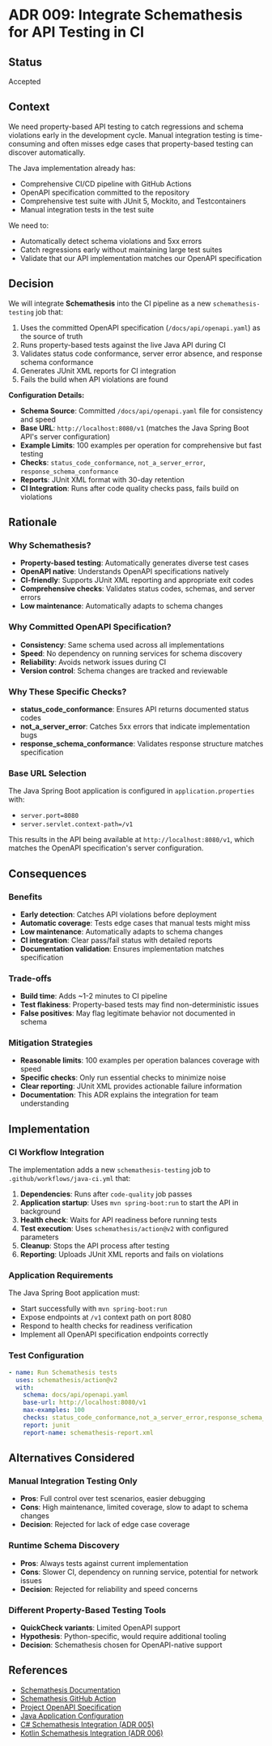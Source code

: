 # ADR 009: Integrate Schemathesis for API Testing in CI

## Status

Accepted

## Context

We need property-based API testing to catch regressions and schema violations early in the development cycle. Manual integration testing is time-consuming and often misses edge cases that property-based testing can discover automatically.

The Java implementation already has:
- Comprehensive CI/CD pipeline with GitHub Actions
- OpenAPI specification committed to the repository
- Comprehensive test suite with JUnit 5, Mockito, and Testcontainers
- Manual integration tests in the test suite

We need to:
- Automatically detect schema violations and 5xx errors
- Catch regressions early without maintaining large test suites
- Validate that our API implementation matches our OpenAPI specification

## Decision

We will integrate **Schemathesis** into the CI pipeline as a new `schemathesis-testing` job that:

1. Uses the committed OpenAPI specification (`/docs/api/openapi.yaml`) as the source of truth
2. Runs property-based tests against the live Java API during CI
3. Validates status code conformance, server error absence, and response schema conformance
4. Generates JUnit XML reports for CI integration
5. Fails the build when API violations are found

**Configuration Details:**

- **Schema Source**: Committed `/docs/api/openapi.yaml` file for consistency and speed
- **Base URL**: `http://localhost:8080/v1` (matches the Java Spring Boot API's server configuration)
- **Example Limits**: 100 examples per operation for comprehensive but fast testing
- **Checks**: `status_code_conformance`, `not_a_server_error`, `response_schema_conformance`
- **Reports**: JUnit XML format with 30-day retention
- **CI Integration**: Runs after code quality checks pass, fails build on violations

## Rationale

### Why Schemathesis?

- **Property-based testing**: Automatically generates diverse test cases
- **OpenAPI native**: Understands OpenAPI specifications natively
- **CI-friendly**: Supports JUnit XML reporting and appropriate exit codes
- **Comprehensive checks**: Validates status codes, schemas, and server errors
- **Low maintenance**: Automatically adapts to schema changes

### Why Committed OpenAPI Specification?

- **Consistency**: Same schema used across all implementations
- **Speed**: No dependency on running services for schema discovery
- **Reliability**: Avoids network issues during CI
- **Version control**: Schema changes are tracked and reviewable

### Why These Specific Checks?

- **status_code_conformance**: Ensures API returns documented status codes
- **not_a_server_error**: Catches 5xx errors that indicate implementation bugs
- **response_schema_conformance**: Validates response structure matches specification

### Base URL Selection

The Java Spring Boot application is configured in `application.properties` with:
- `server.port=8080`
- `server.servlet.context-path=/v1`

This results in the API being available at `http://localhost:8080/v1`, which matches the OpenAPI specification's server configuration.

## Consequences

### Benefits

- **Early detection**: Catches API violations before deployment
- **Automatic coverage**: Tests edge cases that manual tests might miss
- **Low maintenance**: Automatically adapts to schema changes
- **CI integration**: Clear pass/fail status with detailed reports
- **Documentation validation**: Ensures implementation matches specification

### Trade-offs

- **Build time**: Adds ~1-2 minutes to CI pipeline
- **Test flakiness**: Property-based tests may find non-deterministic issues
- **False positives**: May flag legitimate behavior not documented in schema

### Mitigation Strategies

- **Reasonable limits**: 100 examples per operation balances coverage with speed
- **Specific checks**: Only run essential checks to minimize noise
- **Clear reporting**: JUnit XML provides actionable failure information
- **Documentation**: This ADR explains the integration for team understanding

## Implementation

### CI Workflow Integration

The implementation adds a new `schemathesis-testing` job to `.github/workflows/java-ci.yml` that:

1. **Dependencies**: Runs after `code-quality` job passes
2. **Application startup**: Uses `mvn spring-boot:run` to start the API in background
3. **Health check**: Waits for API readiness before running tests
4. **Test execution**: Uses `schemathesis/action@v2` with configured parameters
5. **Cleanup**: Stops the API process after testing
6. **Reporting**: Uploads JUnit XML reports and fails on violations

### Application Requirements

The Java Spring Boot application must:
- Start successfully with `mvn spring-boot:run`
- Expose endpoints at `/v1` context path on port 8080
- Respond to health checks for readiness verification
- Implement all OpenAPI specification endpoints correctly

### Test Configuration

```yaml
- name: Run Schemathesis tests
  uses: schemathesis/action@v2
  with:
    schema: docs/api/openapi.yaml
    base-url: http://localhost:8080/v1
    max-examples: 100
    checks: status_code_conformance,not_a_server_error,response_schema_conformance
    report: junit
    report-name: schemathesis-report.xml
```

## Alternatives Considered

### Manual Integration Testing Only

- **Pros**: Full control over test scenarios, easier debugging
- **Cons**: High maintenance, limited coverage, slow to adapt to schema changes
- **Decision**: Rejected for lack of edge case coverage

### Runtime Schema Discovery

- **Pros**: Always tests against current implementation
- **Cons**: Slower CI, dependency on running service, potential for network issues
- **Decision**: Rejected for reliability and speed concerns

### Different Property-Based Testing Tools

- **QuickCheck variants**: Limited OpenAPI support
- **Hypothesis**: Python-specific, would require additional tooling
- **Decision**: Schemathesis chosen for OpenAPI-native support

## References

- [Schemathesis Documentation](https://schemathesis.readthedocs.io/)
- [Schemathesis GitHub Action](https://github.com/schemathesis/action)
- [Project OpenAPI Specification](/docs/api/openapi.yaml)
- [Java Application Configuration](/src/java/src/main/resources/application.properties)
- [C# Schemathesis Integration (ADR 005)](/src/csharp/adr/005-schemathesis-integration.md)
- [Kotlin Schemathesis Integration (ADR 006)](/src/kotlin/adr/006-schemathesis-integration.md)